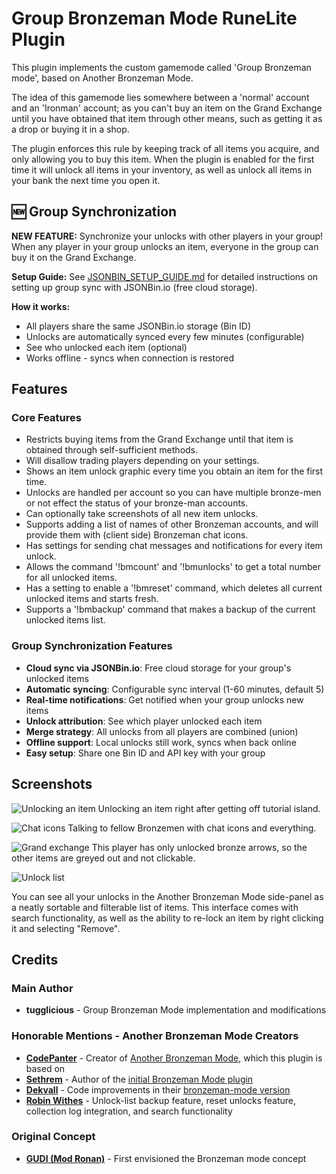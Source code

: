 # Group Bronzeman Mode RuneLite Plugin

This plugin implements the custom gamemode called 'Group Bronzeman mode', based on Another Bronzeman Mode.

The idea of this gamemode lies somewhere between a 'normal' account and an 'Ironman' account; as you can't buy an item on the Grand Exchange until you have obtained that item through other means, such as getting it as a drop or buying it in a shop.

The plugin enforces this rule by keeping track of all items you acquire, and only allowing you to buy this item.
When the plugin is enabled for the first time it will unlock all items in your inventory, as well as unlock all items in your bank the next time you open it.

## 🆕 Group Synchronization

**NEW FEATURE:** Synchronize your unlocks with other players in your group! When any player in your group unlocks an item, everyone in the group can buy it on the Grand Exchange.

**Setup Guide:** See [JSONBIN_SETUP_GUIDE.md](JSONBIN_SETUP_GUIDE.md) for detailed instructions on setting up group sync with JSONBin.io (free cloud storage).

**How it works:**
- All players share the same JSONBin.io storage (Bin ID)
- Unlocks are automatically synced every few minutes (configurable)
- See who unlocked each item (optional)
- Works offline - syncs when connection is restored

## Features

### Core Features
- Restricts buying items from the Grand Exchange until that item is obtained through self-sufficient methods.
- Will disallow trading players depending on your settings.
- Shows an item unlock graphic every time you obtain an item for the first time.
- Unlocks are handled per account so you can have multiple bronze-men or not effect the status of your bronze-man accounts.
- Can optionally take screenshots of all new item unlocks.
- Supports adding a list of names of other Bronzeman accounts, and will provide them with (client side) Bronzeman chat icons.
- Has settings for sending chat messages and notifications for every item unlock.
- Allows the command '!bmcount' and '!bmunlocks' to get a total number for all unlocked items.
- Has a setting to enable a '!bmreset' command, which deletes all current unlocked items and starts fresh.
- Supports a '!bmbackup' command that makes a backup of the current unlocked items list.

### Group Synchronization Features
- **Cloud sync via JSONBin.io**: Free cloud storage for your group's unlocked items
- **Automatic syncing**: Configurable sync interval (1-60 minutes, default 5)
- **Real-time notifications**: Get notified when your group unlocks new items
- **Unlock attribution**: See which player unlocked each item
- **Merge strategy**: All unlocks from all players are combined (union)
- **Offline support**: Local unlocks still work, syncs when back online
- **Easy setup**: Share one Bin ID and API key with your group

## Screenshots

![Unlocking an item](https://i.imgur.com/odE4nVo.png)
Unlocking an item right after getting off tutorial island.

![Chat icons](https://i.imgur.com/D8Zl6Ss.png)
Talking to fellow Bronzemen with chat icons and everything.

![Grand exchange](https://i.imgur.com/lTd0I6P.png)
This player has only unlocked bronze arrows, so the other items are greyed out and not clickable.

![Unlock list](https://i.imgur.com/348PI3B.png)

You can see all your unlocks in the Another Bronzeman Mode side-panel as a neatly sortable and filterable list of items.
This interface comes with search functionality, as well as the ability to re-lock an item by right clicking it and selecting "Remove".

## Credits

### Main Author
- **tugglicious** - Group Bronzeman Mode implementation and modifications

### Honorable Mentions - Another Bronzeman Mode Creators
- **[CodePanter](https://github.com/codepanter)** - Creator of [Another Bronzeman Mode](https://github.com/CodePanter/another-bronzeman-mode), which this plugin is based on
- **[Sethrem](https://github.com/sethrem)** - Author of the [initial Bronzeman Mode plugin](https://github.com/sethrem/bronzeman)
- **[Dekvall](https://github.com/dekvall)** - Code improvements in their [bronzeman-mode version](https://github.com/dekvall/bronzeman-mode)
- **[Robin Withes](https://github.com/robinwithes)** - Unlock-list backup feature, reset unlocks feature, collection log integration, and search functionality

### Original Concept
- **[GUDI (Mod Ronan)](https://www.youtube.com/watch?v=GFNfa2saOJg)** - First envisioned the Bronzeman mode concept
